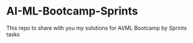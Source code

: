 # AI-ML-Bootcamp-Sprints
This repo to share with you my solutions for AI/ML Bootcamp by Sprints tasks
